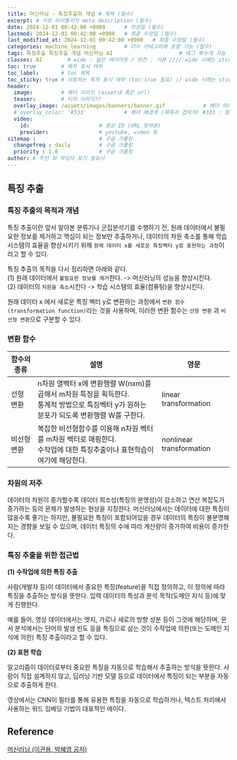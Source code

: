 ```yaml
---
title: 머신러닝 - 특징추출의 개념 # 제목 (필수)
excerpt: # 서브 타이틀이자 meta description (필수)
date: 2024-12-01 00:42:00 +0900      # 작성일 (필수)
lastmod: 2024-12-01 00:42:00 +0900   # 최종 수정일 (필수)
last_modified_at: 2024-12-01 00:42:00 +0900   # 최종 수정일 (필수)
categories: machine_learning         # 다수 카테고리에 포함 가능 (필수)
tags: 특징추출 특징추출 개념 머신러닝 AI                     # 태그 복수개 가능 (필수)
classes: AI        # wide : 넓은 레이아웃 / 빈칸 : 기본 //// wide 시에는 sticky toc 불가
toc: true        # 목차 표시 여부
toc_label:       # toc 제목
toc_sticky: true # 이동하는 목차 표시 여부 (toc:true 필요) // wide 시에는 sticky toc 불가
header: 
  image:         # 헤더 이미지 (asset내 혹은 url)
  teaser:        # 티저 이미지??
  overlay_image: /assets/images/banners/banner.gif            # 헤더 이미지 (제목과 겹치게)
  # overlay_color: '#333'            # 헤더 배경색 (제목과 겹치게) #333 : 짙은 회색 (필수)
  video:
    id:                      # 영상 ID (URL 뒷부분)
    provider:                # youtube, vimeo 등
sitemap :                    # 구글 크롤링
  changefreq : daily         # 구글 크롤링
  priority : 1.0             # 구글 크롤링
author: # 주인 외 작성자 표기 필요시
---
```

<!--postNo: 20241201_001-->



## 특징 추출  

### 특징 추출의 목적과 개념  

특징 추출이란 앞서 알아본 분류기나 군집분석기를 수행하기 전, 원래 데이터에서 불필요한 정보를 제거하고 핵심이 되는 정보만 추출하거나, 데이터의 차원 축소를 통해 학습 시스템의 효율을 향상시키기 위해 `원래 데이터 x를 새로운 특징벡터 y로 표현하는 과정`이라고 할 수 있다.  

특징 추출의 목적을 다시 정리하면 아래와 같다.  
(1) 원래 데이터에서 `불필요한 정보를 제거`한다. -> 머신러닝의 성능을 향상시킨다.    
(2) 데이터의 `차원을 축소`시킨다 -> 학습 시스템의 효율(컴퓨팅)을 향상시킨다.  

원래 데이터 x 에서 새로운 특징 벡터 y로 변환하는 과정에서 `변환 함수(transformation function)`라는 것을 사용하며, 이러한 변환 함수는 `선형 변환` 과 `비선형 변환`으로 구분할 수 있다.  

### 변환 함수  

|함수의 종류|설명|영문|
|---|---|---|
|선형 변환|n차원 열벡터 x에 변환행렬 W(nxm)를 곱해서 m차원 특징을 획득한다.<br>통계적 방법으로 특징벡터 y가 원하는 분포가 되도록 변환행렬 W를 구한다.|linear transformation|
|비선형 변환|복잡한 비선형함수를 이용해 n차원 벡터를 m차원 벡터로 매핑한다.<br>수작업에 대한 특징추출이나 표현학습이 여기에 해당한다.|nonlinear transformation|

### 차원의 저주  

데이터의 차원이 증가할수록 데이터 희소성(특징의 분명성)이 감소하고 연산 복잡도가 증가하는 등의 문제가 발생하는 현상을 지칭한다. 머신러닝에서는 데이터에 대한 특징이 많을수록 좋기는 하지만, 불필요한 특징이 포함되어있을 경우 데이터의 특징이 불분명해지는 경향을 보일 수 있으며, 데이터 특징의 수에 따라 계산량이 증가하여 비용이 증가한다.  

### 특징 추출을 위한 접근법  

**(1) 수작업에 의한 특징 추출**  

사람(개발자 등)이 데이터에서 중요한 특징(feature)을 직접 정의하고, 이 정의에 따라 특징을 추출하는 방식을 뜻한다. 입력 데이터의 특성과 분석 목적(도메인 지식 등)에 맞게 진행한다.  

예를 들어, 영상 데이터에서는 엣지, 가로나 세로의 방향 성분 등이 그것에 해당하며, 문서 분석에서는 단어의 발생 빈도 등을 특징으로 삼는 것이 수작업에 의한(또는 도메인 지식에 의한) 특징 추출이라고 할 수 있다.  


**(2) 표현 학습**  

알고리즘이 데이터로부터 중요한 특징을 자동으로 학습해서 추출하는 방식을 뜻한다. 사람이 직접 설계하지 않고, 딥러닝 기반 모델 등으로 데이터에서 특징이 되는 부분을 자동으로 추출하게 한다.  

영상에서는 CNN이 필터를 통해 유용한 특징을 자동으로 학습하거나, 텍스트 처리에서 사용하는 워드 임베딩 기법이 대표적인 에이다.  

## Reference  

[머신러닝 (이관용, 박혜영 공저)](https://search.shopping.naver.com/book/catalog/33751852618?cat_id=50005558&frm=PBOKPRO&query=머신러닝+이관용&NaPm=ct%3Dm3hfzyhc%7Cci%3D228c56736e9b189c35b08cbd8c5ddb7f9e67e63e%7Ctr%3Dboknx%7Csn%3D95694%7Chk%3D8bfde20797c97955dc000ea62799753a0da42a06)  